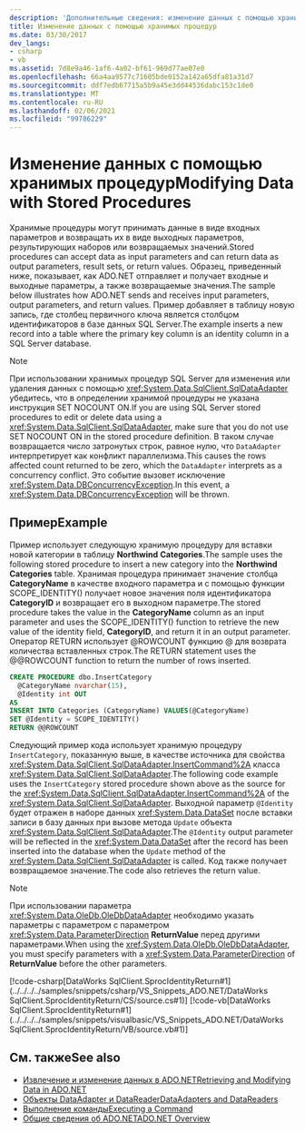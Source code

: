 ```yaml
---
description: 'Дополнительные сведения: изменение данных с помощью хранимых процедур'
title: Изменение данных с помощью хранимых процедур
ms.date: 03/30/2017
dev_langs:
- csharp
- vb
ms.assetid: 7d8e9a46-1af6-4a02-bf61-969d77ae07e0
ms.openlocfilehash: 66a4aa9577c71605bde0152a142a65dfa81a31d7
ms.sourcegitcommit: ddf7edb67715a5b9a45e3dd44536dabc153c1de0
ms.translationtype: MT
ms.contentlocale: ru-RU
ms.lasthandoff: 02/06/2021
ms.locfileid: "99786229"
---
```

# <a name="modifying-data-with-stored-procedures"></a><span data-ttu-id="49803-103">Изменение данных с помощью хранимых процедур</span><span class="sxs-lookup"><span data-stu-id="49803-103">Modifying Data with Stored Procedures</span></span>

<span data-ttu-id="49803-104">Хранимые процедуры могут принимать данные в виде входных параметров и возвращать их в виде выходных параметров, результирующих наборов или возвращаемых значений.</span><span class="sxs-lookup"><span data-stu-id="49803-104">Stored procedures can accept data as input parameters and can return data as output parameters, result sets, or return values.</span></span> <span data-ttu-id="49803-105">Образец, приведенный ниже, показывает, как ADO.NET отправляет и получает входные и выходные параметры, а также возвращаемые значения.</span><span class="sxs-lookup"><span data-stu-id="49803-105">The sample below illustrates how ADO.NET sends and receives input parameters, output parameters, and return values.</span></span> <span data-ttu-id="49803-106">Пример добавляет в таблицу новую запись, где столбец первичного ключа является столбцом идентификаторов в базе данных SQL Server.</span><span class="sxs-lookup"><span data-stu-id="49803-106">The example inserts a new record into a table where the primary key column is an identity column in a SQL Server database.</span></span>  
  
> [!NOTE]
> <span data-ttu-id="49803-107">При использовании хранимых процедур SQL Server для изменения или удаления данных с помощью <xref:System.Data.SqlClient.SqlDataAdapter> убедитесь, что в определении хранимой процедуры не указана инструкция SET NOCOUNT ON.</span><span class="sxs-lookup"><span data-stu-id="49803-107">If you are using SQL Server stored procedures to edit or delete data using a <xref:System.Data.SqlClient.SqlDataAdapter>, make sure that you do not use SET NOCOUNT ON in the stored procedure definition.</span></span> <span data-ttu-id="49803-108">В таком случае возвращается число затронутых строк, равное нулю, что `DataAdapter` интерпретирует как конфликт параллелизма.</span><span class="sxs-lookup"><span data-stu-id="49803-108">This causes the rows affected count returned to be zero, which the `DataAdapter` interprets as a concurrency conflict.</span></span> <span data-ttu-id="49803-109">Это событие вызовет исключение <xref:System.Data.DBConcurrencyException>.</span><span class="sxs-lookup"><span data-stu-id="49803-109">In this event, a <xref:System.Data.DBConcurrencyException> will be thrown.</span></span>  
  
## <a name="example"></a><span data-ttu-id="49803-110">Пример</span><span class="sxs-lookup"><span data-stu-id="49803-110">Example</span></span>  

 <span data-ttu-id="49803-111">Пример использует следующую хранимую процедуру для вставки новой категории в таблицу **Northwind** **Categories**.</span><span class="sxs-lookup"><span data-stu-id="49803-111">The sample uses the following stored procedure to insert a new category into the **Northwind** **Categories** table.</span></span> <span data-ttu-id="49803-112">Хранимая процедура принимает значение столбца **CategoryName** в качестве входного параметра и с помощью функции SCOPE_IDENTITY() получает новое значения поля идентификатора **CategoryID** и возвращает его в выходном параметре.</span><span class="sxs-lookup"><span data-stu-id="49803-112">The stored procedure takes the value in the **CategoryName** column as an input parameter and uses the SCOPE_IDENTITY() function to retrieve the new value of the identity field, **CategoryID**, and return it in an output parameter.</span></span> <span data-ttu-id="49803-113">Оператор RETURN использует @ROWCOUNT функцию @ для возврата количества вставленных строк.</span><span class="sxs-lookup"><span data-stu-id="49803-113">The RETURN statement uses the @@ROWCOUNT function to return the number of rows inserted.</span></span>  
  
```sql
CREATE PROCEDURE dbo.InsertCategory  
  @CategoryName nvarchar(15),  
  @Identity int OUT  
AS  
INSERT INTO Categories (CategoryName) VALUES(@CategoryName)  
SET @Identity = SCOPE_IDENTITY()  
RETURN @@ROWCOUNT  
```  
  
 <span data-ttu-id="49803-114">Следующий пример кода использует хранимую процедуру `InsertCategory`, показанную выше, в качестве источника для свойства <xref:System.Data.SqlClient.SqlDataAdapter.InsertCommand%2A> класса <xref:System.Data.SqlClient.SqlDataAdapter>.</span><span class="sxs-lookup"><span data-stu-id="49803-114">The following code example uses the `InsertCategory` stored procedure shown above as the source for the <xref:System.Data.SqlClient.SqlDataAdapter.InsertCommand%2A> of the <xref:System.Data.SqlClient.SqlDataAdapter>.</span></span> <span data-ttu-id="49803-115">Выходной параметр `@Identity` будет отражен в наборе данных <xref:System.Data.DataSet> после вставки записи в базу данных при вызове метода `Update` объекта <xref:System.Data.SqlClient.SqlDataAdapter>.</span><span class="sxs-lookup"><span data-stu-id="49803-115">The `@Identity` output parameter will be reflected in the <xref:System.Data.DataSet> after the record has been inserted into the database when the `Update` method of the <xref:System.Data.SqlClient.SqlDataAdapter> is called.</span></span> <span data-ttu-id="49803-116">Код также получает возвращаемое значение.</span><span class="sxs-lookup"><span data-stu-id="49803-116">The code also retrieves the return value.</span></span>  
  
> [!NOTE]
> <span data-ttu-id="49803-117">При использовании параметра <xref:System.Data.OleDb.OleDbDataAdapter> необходимо указать параметры с параметром с параметром <xref:System.Data.ParameterDirection> **ReturnValue** перед другими параметрами.</span><span class="sxs-lookup"><span data-stu-id="49803-117">When using the <xref:System.Data.OleDb.OleDbDataAdapter>, you must specify parameters with a <xref:System.Data.ParameterDirection> of **ReturnValue** before the other parameters.</span></span>  
  
 [!code-csharp[DataWorks SqlClient.SprocIdentityReturn#1](../../../../samples/snippets/csharp/VS_Snippets_ADO.NET/DataWorks SqlClient.SprocIdentityReturn/CS/source.cs#1)]
 [!code-vb[DataWorks SqlClient.SprocIdentityReturn#1](../../../../samples/snippets/visualbasic/VS_Snippets_ADO.NET/DataWorks SqlClient.SprocIdentityReturn/VB/source.vb#1)]  
  
## <a name="see-also"></a><span data-ttu-id="49803-118">См. также</span><span class="sxs-lookup"><span data-stu-id="49803-118">See also</span></span>

- [<span data-ttu-id="49803-119">Извлечение и изменение данных в ADO.NET</span><span class="sxs-lookup"><span data-stu-id="49803-119">Retrieving and Modifying Data in ADO.NET</span></span>](retrieving-and-modifying-data.md)
- [<span data-ttu-id="49803-120">Объекты DataAdapter и DataReader</span><span class="sxs-lookup"><span data-stu-id="49803-120">DataAdapters and DataReaders</span></span>](dataadapters-and-datareaders.md)
- [<span data-ttu-id="49803-121">Выполнение команды</span><span class="sxs-lookup"><span data-stu-id="49803-121">Executing a Command</span></span>](executing-a-command.md)
- [<span data-ttu-id="49803-122">Общие сведения об ADO.NET</span><span class="sxs-lookup"><span data-stu-id="49803-122">ADO.NET Overview</span></span>](ado-net-overview.md)
